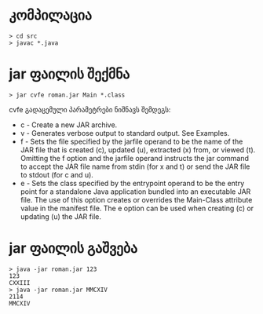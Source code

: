 # კომპილაცია

```shell
> cd src
> javac *.java
```

# jar ფაილის შექმნა

```shell
> jar cvfe roman.jar Main *.class
```

cvfe გადაცემული პარამეტრები ნიშნავს შემდეგს:

- c - Create a new JAR archive.
- v - Generates verbose output to standard output. See Examples.
- f - Sets the file specified by the jarfile operand to be the name of the JAR file that is created (c), updated (u), extracted (x) from, or viewed (t). Omitting the f option and the jarfile operand instructs the jar command to accept the JAR file name from stdin (for x and t) or send the JAR file to stdout (for c and u).
- e - Sets the class specified by the entrypoint operand to be the entry point for a standalone Java application bundled into an executable JAR file. The use of this option creates or overrides the Main-Class attribute value in the manifest file. The e option can be used when creating (c) or updating (u) the JAR file.

# jar ფაილის გაშვება

```shell
> java -jar roman.jar 123
123
CXXIII
> java -jar roman.jar MMCXIV
2114
MMCXIV
```
